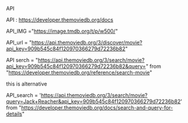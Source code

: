  API

 API : https://developer.themoviedb.org/docs
 
API_IMG ="https://image.tmdb.org/t/p/w500/"
 
 API_url = "https://api.themoviedb.org/3/discover/movie?api_key=909b545c84f120970366279d72236b82" 
 
 API serch = "https://api.themoviedb.org/3/search/movie?api_key=909b545c84f120970366279d72236b82&query="
 from "https://developer.themoviedb.org/reference/search-movie"                                   
  
  
  this is alternative

 API_search = 'https://api.themoviedb.org/3/search/movie?query=Jack+Reacher&api_key=909b545c84f120970366279d72236b82'
 from "https://developer.themoviedb.org/docs/search-and-query-for-details"